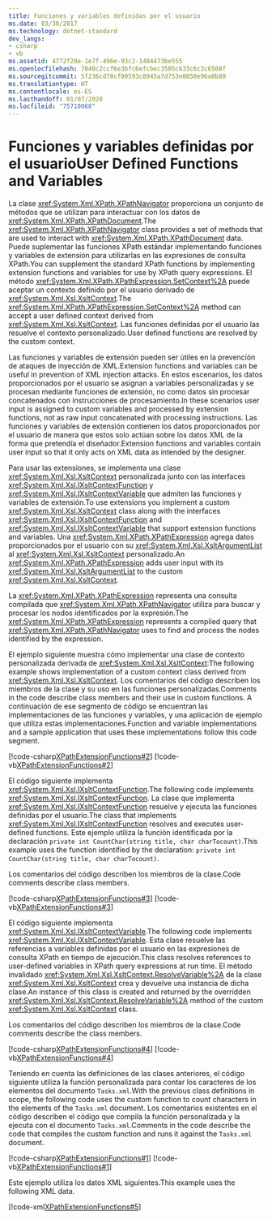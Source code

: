 ```yaml
---
title: Funciones y variables definidas por el usuario
ms.date: 03/30/2017
ms.technology: dotnet-standard
dev_langs:
- csharp
- vb
ms.assetid: 4772f20e-1e7f-496e-93c2-1484473be555
ms.openlocfilehash: 7040c2ccf6e3bfc6efcbec3505c633c6c3c6508f
ms.sourcegitcommit: 5f236cd78cf09593c8945a7d753e0850e96a0b80
ms.translationtype: HT
ms.contentlocale: es-ES
ms.lasthandoff: 01/07/2020
ms.locfileid: "75710068"
---
```

# <a name="user-defined-functions-and-variables"></a><span data-ttu-id="614ec-102">Funciones y variables definidas por el usuario</span><span class="sxs-lookup"><span data-stu-id="614ec-102">User Defined Functions and Variables</span></span>
<span data-ttu-id="614ec-103">La clase <xref:System.Xml.XPath.XPathNavigator> proporciona un conjunto de métodos que se utilizan para interactuar con los datos de <xref:System.Xml.XPath.XPathDocument>.</span><span class="sxs-lookup"><span data-stu-id="614ec-103">The <xref:System.Xml.XPath.XPathNavigator> class provides a set of methods that are used to interact with <xref:System.Xml.XPath.XPathDocument> data.</span></span> <span data-ttu-id="614ec-104">Puede suplementar las funciones XPath estándar implementando funciones y variables de extensión para utilizarlas en las expresiones de consulta XPath.</span><span class="sxs-lookup"><span data-stu-id="614ec-104">You can supplement the standard XPath functions by implementing extension functions and variables for use by XPath query expressions.</span></span> <span data-ttu-id="614ec-105">El método <xref:System.Xml.XPath.XPathExpression.SetContext%2A> puede aceptar un contexto definido por el usuario derivado de <xref:System.Xml.Xsl.XsltContext>.</span><span class="sxs-lookup"><span data-stu-id="614ec-105">The <xref:System.Xml.XPath.XPathExpression.SetContext%2A> method can accept a user defined context derived from <xref:System.Xml.Xsl.XsltContext>.</span></span> <span data-ttu-id="614ec-106">Las funciones definidas por el usuario las resuelve el contexto personalizado.</span><span class="sxs-lookup"><span data-stu-id="614ec-106">User defined functions are resolved by the custom context.</span></span>  
  
 <span data-ttu-id="614ec-107">Las funciones y variables de extensión pueden ser útiles en la prevención de ataques de inyección de XML.</span><span class="sxs-lookup"><span data-stu-id="614ec-107">Extension functions and variables can be useful in prevention of XML injection attacks.</span></span> <span data-ttu-id="614ec-108">En estos escenarios, los datos proporcionados por el usuario se asignan a variables personalizadas y se procesan mediante funciones de extensión, no como datos sin procesar concatenados con instrucciones de procesamiento.</span><span class="sxs-lookup"><span data-stu-id="614ec-108">In these scenarios user input is assigned to custom variables and processed by extension functions, not as raw input concatenated with processing instructions.</span></span> <span data-ttu-id="614ec-109">Las funciones y variables de extensión contienen los datos proporcionados por el usuario de manera que estos solo actúan sobre los datos XML de la forma que pretendía el diseñador.</span><span class="sxs-lookup"><span data-stu-id="614ec-109">Extension functions and variables contain user input so that it only acts on XML data as intended by the designer.</span></span>  
  
 <span data-ttu-id="614ec-110">Para usar las extensiones, se implementa una clase <xref:System.Xml.Xsl.XsltContext> personalizada junto con las interfaces <xref:System.Xml.Xsl.IXsltContextFunction> y <xref:System.Xml.Xsl.IXsltContextVariable> que admiten las funciones y variables de extensión.</span><span class="sxs-lookup"><span data-stu-id="614ec-110">To use extensions you implement a custom <xref:System.Xml.Xsl.XsltContext> class along with the interfaces <xref:System.Xml.Xsl.IXsltContextFunction> and <xref:System.Xml.Xsl.IXsltContextVariable> that support extension functions and variables.</span></span> <span data-ttu-id="614ec-111">Una <xref:System.Xml.XPath.XPathExpression> agrega datos proporcionados por el usuario con su <xref:System.Xml.Xsl.XsltArgumentList> al <xref:System.Xml.Xsl.XsltContext> personalizado.</span><span class="sxs-lookup"><span data-stu-id="614ec-111">An <xref:System.Xml.XPath.XPathExpression> adds user input with its <xref:System.Xml.Xsl.XsltArgumentList> to the custom <xref:System.Xml.Xsl.XsltContext>.</span></span>  
  
 <span data-ttu-id="614ec-112">La <xref:System.Xml.XPath.XPathExpression> representa una consulta compilada que <xref:System.Xml.XPath.XPathNavigator> utiliza para buscar y procesar los nodos identificados por la expresión.</span><span class="sxs-lookup"><span data-stu-id="614ec-112">The <xref:System.Xml.XPath.XPathExpression> represents a compiled query that <xref:System.Xml.XPath.XPathNavigator> uses to find and process the nodes identified by the expression.</span></span>  
  
 <span data-ttu-id="614ec-113">El ejemplo siguiente muestra cómo implementar una clase de contexto personalizada derivada de <xref:System.Xml.Xsl.XsltContext>:</span><span class="sxs-lookup"><span data-stu-id="614ec-113">The following example shows implementation of a custom context class derived from <xref:System.Xml.Xsl.XsltContext>.</span></span> <span data-ttu-id="614ec-114">Los comentarios del código describen los miembros de la clase y su uso en las funciones personalizadas.</span><span class="sxs-lookup"><span data-stu-id="614ec-114">Comments in the code describe class members and their use in custom functions.</span></span> <span data-ttu-id="614ec-115">A continuación de ese segmento de código se encuentran las implementaciones de las funciones y variables, y una aplicación de ejemplo que utiliza estas implementaciones.</span><span class="sxs-lookup"><span data-stu-id="614ec-115">Function and variable implementations and a sample application that uses these implementations follow this code segment.</span></span>  
  
 [!code-csharp[XPathExtensionFunctions#2](../../../../samples/snippets/csharp/VS_Snippets_Data/xpathextensionfunctions/cs/xpathextensionfunctions.cs#2)]
 [!code-vb[XPathExtensionFunctions#2](../../../../samples/snippets/visualbasic/VS_Snippets_Data/xpathextensionfunctions/vb/xpathextensionfunctions.vb#2)]  
  
 <span data-ttu-id="614ec-116">El código siguiente implementa <xref:System.Xml.Xsl.IXsltContextFunction>.</span><span class="sxs-lookup"><span data-stu-id="614ec-116">The following code implements <xref:System.Xml.Xsl.IXsltContextFunction>.</span></span> <span data-ttu-id="614ec-117">La clase que implementa <xref:System.Xml.Xsl.IXsltContextFunction> resuelve y ejecuta las funciones definidas por el usuario.</span><span class="sxs-lookup"><span data-stu-id="614ec-117">The class that implements <xref:System.Xml.Xsl.IXsltContextFunction> resolves and executes user-defined functions.</span></span> <span data-ttu-id="614ec-118">Este ejemplo utiliza la función identificada por la declaración `private int CountChar(string title, char charTocount)`.</span><span class="sxs-lookup"><span data-stu-id="614ec-118">This example uses the function identified by the declaration: `private int CountChar(string title, char charTocount)`.</span></span>  
  
 <span data-ttu-id="614ec-119">Los comentarios del código describen los miembros de la clase.</span><span class="sxs-lookup"><span data-stu-id="614ec-119">Code comments describe class members.</span></span>  
  
 [!code-csharp[XPathExtensionFunctions#3](../../../../samples/snippets/csharp/VS_Snippets_Data/xpathextensionfunctions/cs/xpathextensionfunctions.cs#3)]
 [!code-vb[XPathExtensionFunctions#3](../../../../samples/snippets/visualbasic/VS_Snippets_Data/xpathextensionfunctions/vb/xpathextensionfunctions.vb#3)]  
  
 <span data-ttu-id="614ec-120">El código siguiente implementa <xref:System.Xml.Xsl.IXsltContextVariable>.</span><span class="sxs-lookup"><span data-stu-id="614ec-120">The following code implements <xref:System.Xml.Xsl.IXsltContextVariable>.</span></span> <span data-ttu-id="614ec-121">Esta clase resuelve las referencias a variables definidas por el usuario en las expresiones de consulta XPath en tiempo de ejecución.</span><span class="sxs-lookup"><span data-stu-id="614ec-121">This class resolves references to user-defined variables in XPath query expressions at run time.</span></span> <span data-ttu-id="614ec-122">El método invalidado <xref:System.Xml.Xsl.XsltContext.ResolveVariable%2A> de la clase <xref:System.Xml.Xsl.XsltContext> crea y devuelve una instancia de dicha clase.</span><span class="sxs-lookup"><span data-stu-id="614ec-122">An instance of this class is created and returned by the overridden <xref:System.Xml.Xsl.XsltContext.ResolveVariable%2A> method of the custom <xref:System.Xml.Xsl.XsltContext> class.</span></span>  
  
 <span data-ttu-id="614ec-123">Los comentarios del código describen los miembros de la clase.</span><span class="sxs-lookup"><span data-stu-id="614ec-123">Code comments describe the class members.</span></span>  
  
 [!code-csharp[XPathExtensionFunctions#4](../../../../samples/snippets/csharp/VS_Snippets_Data/xpathextensionfunctions/cs/xpathextensionfunctions.cs#4)]
 [!code-vb[XPathExtensionFunctions#4](../../../../samples/snippets/visualbasic/VS_Snippets_Data/xpathextensionfunctions/vb/xpathextensionfunctions.vb#4)]  
  
 <span data-ttu-id="614ec-124">Teniendo en cuenta las definiciones de las clases anteriores, el código siguiente utiliza la función personalizada para contar los caracteres de los elementos del documento `Tasks.xml`.</span><span class="sxs-lookup"><span data-stu-id="614ec-124">With the previous class definitions in scope, the following code uses the custom function to count characters in the elements of the `Tasks.xml` document.</span></span> <span data-ttu-id="614ec-125">Los comentarios existentes en el código describen el código que compila la función personalizada y la ejecuta con el documento `Tasks.xml`.</span><span class="sxs-lookup"><span data-stu-id="614ec-125">Comments in the code describe the code that compiles the custom function and runs it against the `Tasks.xml` document.</span></span>  
  
 [!code-csharp[XPathExtensionFunctions#1](../../../../samples/snippets/csharp/VS_Snippets_Data/xpathextensionfunctions/cs/xpathextensionfunctions.cs#1)]
 [!code-vb[XPathExtensionFunctions#1](../../../../samples/snippets/visualbasic/VS_Snippets_Data/xpathextensionfunctions/vb/xpathextensionfunctions.vb#1)]  
  
 <span data-ttu-id="614ec-126">Este ejemplo utiliza los datos XML siguientes.</span><span class="sxs-lookup"><span data-stu-id="614ec-126">This example uses the following XML data.</span></span>  
  
 [!code-xml[XPathExtensionFunctions#5](../../../../samples/snippets/xml/VS_Snippets_Data/xpathextensionfunctions/XML/tasks.xml#5)]
